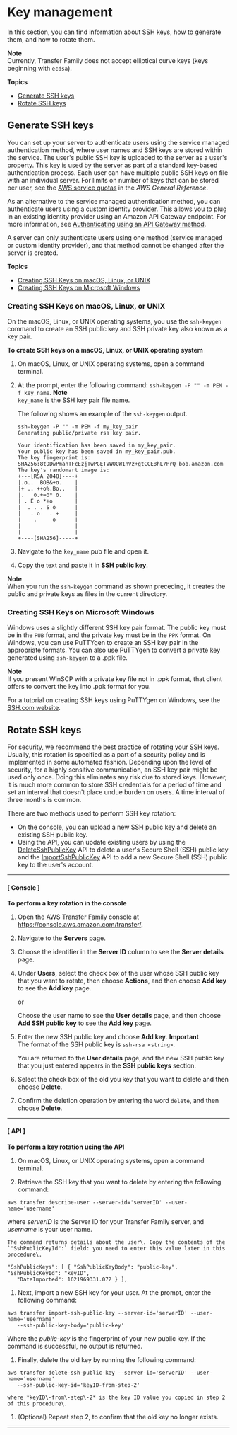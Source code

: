 # Key management<a name="key-management"></a>

In this section, you can find information about SSH keys, how to generate them, and how to rotate them\.

**Note**  
 Currently, Transfer Family does not accept elliptical curve keys \(keys beginning with `ecdsa`\)\.

**Topics**
+ [Generate SSH keys](#sshkeygen)
+ [Rotate SSH keys](#keyrotation)

## Generate SSH keys<a name="sshkeygen"></a>

You can set up your server to authenticate users using the service managed authentication method, where user names and SSH keys are stored within the service\. The user's public SSH key is uploaded to the server as a user's property\. This key is used by the server as part of a standard key\-based authentication process\. Each user can have multiple public SSH keys on file with an individual server\. For limits on number of keys that can be stored per user, see the [AWS service quotas](https://docs.aws.amazon.com/general/latest/gr/aws_service_limits.html) in the *AWS General Reference*\.

As an alternative to the service managed authentication method, you can authenticate users using a custom identity provider\. This allows you to plug in an existing identity provider using an Amazon API Gateway endpoint\. For more information, see [Authenticating using an API Gateway method](custom-identity-provider-users.md#authentication-custom-ip)\.

A server can only authenticate users using one method \(service managed or custom identity provider\), and that method cannot be changed after the server is created\.

**Topics**
+ [Creating SSH Keys on macOS, Linux, or UNIX](#macOS-linux-unix-ssh)
+ [Creating SSH Keys on Microsoft Windows](#windows-ssh)

### Creating SSH Keys on macOS, Linux, or UNIX<a name="macOS-linux-unix-ssh"></a>

On the macOS, Linux, or UNIX operating systems, you use the `ssh-keygen` command to create an SSH public key and SSH private key also known as a key pair\.

**To create SSH keys on a macOS, Linux, or UNIX operating system**

1. On macOS, Linux, or UNIX operating systems, open a command terminal\.

1. At the prompt, enter the following command: `ssh-keygen -P "" -m PEM -f key_name`\.
**Note**  
 `key_name` is the SSH key pair file name\.

   The following shows an example of the `ssh-keygen` output\.

   ```
   ssh-keygen -P "" -m PEM -f my_key_pair
   Generating public/private rsa key pair.
   
   Your identification has been saved in my_key_pair.
   Your public key has been saved in my_key_pair.pub.
   The key fingerprint is:
   SHA256:8tDDwPmanTFcEzjTwPGETVWOGW1nVz+gtCCE8hL7PrQ bob.amazon.com
   The key's randomart image is:
   +---[RSA 2048]----+
   |.o..  BOB&+o.    |
   |+ .. ++o%.Bo..   |
   |.   o.+=o* o.    |
   | . E o *+o       |
   |  . . . S o      |
   |   . o   . +     |
   |    .     o      |
   |                 |
   |                 |
   +----[SHA256]-----+
   ```

1. Navigate to the `key_name`\.pub file and open it\.

1. Copy the text and paste it in **SSH public key**\.

**Note**  
When you run the `ssh-keygen` command as shown preceding, it creates the public and private keys as files in the current directory\.

### Creating SSH Keys on Microsoft Windows<a name="windows-ssh"></a>

Windows uses a slightly different SSH key pair format\. The public key must be in the `PUB` format, and the private key must be in the `PPK` format\. On Windows, you can use PuTTYgen to create an SSH key pair in the appropriate formats\. You can also use PuTTYgen to convert a private key generated using `ssh-keygen` to a \.ppk file\.

**Note**  
If you present WinSCP with a private key file not in \.ppk format, that client offers to convert the key into \.ppk format for you\.

For a tutorial on creating SSH keys using PuTTYgen on Windows, see the [SSH\.com website](https://www.ssh.com/ssh/putty/windows/puttygen)\.

## Rotate SSH keys<a name="keyrotation"></a>

For security, we recommend the best practice of rotating your SSH keys\. Usually, this rotation is specified as a part of a security policy and is implemented in some automated fashion\. Depending upon the level of security, for a highly sensitive communication, an SSH key pair might be used only once\. Doing this eliminates any risk due to stored keys\. However, it is much more common to store SSH credentials for a period of time and set an interval that doesn't place undue burden on users\. A time interval of three months is common\.

There are two methods used to perform SSH key rotation:
+ On the console, you can upload a new SSH public key and delete an existing SSH public key\.
+ Using the API, you can update existing users by using the [DeleteSshPublicKey](https://docs.aws.amazon.com/transfer/latest/userguide/API_DeleteSshPublicKey.html) API to delete a user's Secure Shell \(SSH\) public key and the [ImportSshPublicKey](https://docs.aws.amazon.com/transfer/latest/userguide/API_ImportSshPublicKey.html) API to add a new Secure Shell \(SSH\) public key to the user's account\.

------
#### [ Console ]

**To perform a key rotation in the console**

1. Open the AWS Transfer Family console at [https://console\.aws\.amazon\.com/transfer/](https://console.aws.amazon.com/transfer/)\.

1. Navigate to the **Servers** page\.

1. Choose the identifier in the **Server ID** column to see the **Server details** page\.

1. Under **Users**, select the check box of the user whose SSH public key that you want to rotate, then choose **Actions**, and then choose **Add key** to see the **Add key** page\.

   or

   Choose the user name to see the **User details** page, and then choose **Add SSH public key** to see the **Add key** page\.

1. Enter the new SSH public key and choose **Add key**\.
**Important**  
The format of the SSH public key is `ssh-rsa <string>`\.

   You are returned to the **User details** page, and the new SSH public key that you just entered appears in the **SSH public keys** section\.

1. Select the check box of the old you key that you want to delete and then choose **Delete**\.

1. Confirm the deletion operation by entering the word `delete`, and then choose **Delete**\.

------
#### [ API ]

**To perform a key rotation using the API**

1. On macOS, Linux, or UNIX operating systems, open a command terminal\.

1.  Retrieve the SSH key that you want to delete by entering the following command: 

   ```
   aws transfer describe-user --server-id='serverID' --user-name='username'
   ```

   where *serverID* is the Server ID for your Transfer Family server, and *username* is your user name\.

    The command returns details about the user\. Copy the contents of the `"SshPublicKeyId":` field: you need to enter this value later in this procedure\. 

   ```
   "SshPublicKeys": [ { "SshPublicKeyBody": "public-key", "SshPublicKeyId": "keyID",
      "DateImported": 1621969331.072 } ],
   ```

1.  Next, import a new SSH key for your user\. At the prompt, enter the following command: 

   ```
   aws transfer import-ssh-public-key --server-id='serverID' --user-name='username'
      --ssh-public-key-body='public-key'
   ```

   Where the *public\-key* is the fingerprint of your new public key\. If the command is successful, no output is returned\.

1.  Finally, delete the old key by running the following command: 

   ```
   aws transfer delete-ssh-public-key --server-id='serverID' --user-name='username'
      --ssh-public-key-id='keyID-from-step-2'
   ```

    where *keyID\-from\-step\-2* is the key ID value you copied in step 2 of this procedure\. 

1. \(Optional\) Repeat step 2, to confirm that the old key no longer exists\.

------
